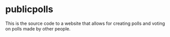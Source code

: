 # publicpolls
This is the source code to a website that allows for creating polls and voting on polls made by other people.
